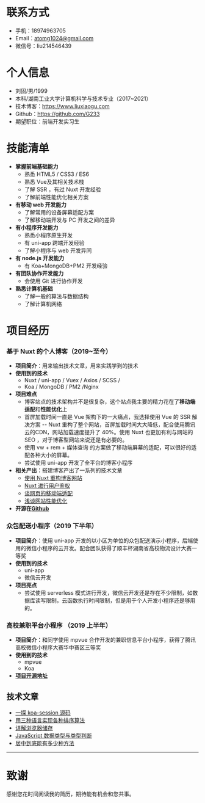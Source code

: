
# 联系方式


- 手机：18974963705
- Email：atomg1024@gmail.com
- 微信号：liu214546439


# 个人信息

 - 刘固/男/1999 
 - 本科/湖南工业大学计算机科学与技术专业（2017~2021）
 - 技术博客：https://www.liuxiaogu.com
 - Github：https://github.com/G233
 - 期望职位：前端开发实习生

# 技能清单
* **掌握前端基础能力**
	* 熟悉 HTML5 / CSS3 / ES6
	* 熟悉 Vue及其相关技术栈
	* 了解 SSR ，有过 Nuxt 开发经验
	* 了解前端性能优化相关方案
* **有移动 web 开发能力**
	* 了解常用的设备屏幕适配方案
	* 了解移动端开发与 PC 开发之间的差异
* **有小程序开发能力**
	* 熟悉小程序原生开发
	* 有 uni-app 跨端开发经验
	* 了解小程序与 web 开发异同
* **有 node.js 开发能力**
	*  有 Koa+MongoDB+PM2 开发经验
* **有团队协作开发能力**
	* 会使用 Git 进行协作开发
* **熟悉计算机基础**
	* 了解一般的算法与数据结构
	* 了解计算机网络
# 项目经历

### 基于 Nuxt 的个人博客（2019~至今）
* **项目简介**：用来输出技术文章，用来实践学到的技术  
* **使用到的技术**  
	* Nuxt / uni-app / Vuex  / Axios  / SCSS /
	*  Koa / MongoDB / PM2 /Nginx
* **项目难点** 
	* 博客站点的技术架构并不是很复杂，这个站点我主要的精力花在了**移动端适配**和**性能优化**上 
	* 首屏加载时间一直是 Vue 架构下的一大痛点，我选择使用 Vue 的 SSR 解决方案 -- Nuxt 重构了整个网站，首屏加载时间大大降低，配合使用腾讯云的CDN，网站加载速度提升了 40%。使用 Nuxt 也更加有利与网站的 SEO ，对于博客型网站来说还是有必要的。
	* 使用 vw + rem + 媒体查询 的方案做了移动端屏幕的适配，可以很好的适配各种大小的屏幕。
	* 尝试使用 uni-app 开发了全平台的博客小程序
* **相关产出**：搭建博客产出了一系列的技术文章
	*  [使用 Nuxt 重构博客网站](https://www.liuxiaogu.com/home/article/5d3f139ba7699c64d14dfa88)
	*  [Nuxt 进行用户鉴权](https://www.liuxiaogu.com/home/article/5d8a183bab8bab082e7f47e8)
	*  [谈网页的移动端适配](https://www.liuxiaogu.com/home/article/5d8a183bab8bab082e7f47e8)
	*  [浅谈网站性能优化](https://www.liuxiaogu.com/home/article/5d8a183bab8bab082e7f47e8)
* **开源在[Github](https://github.com/G233/nuxt-blog)**
### 众包配送小程序（2019 下半年）
* **项目简介**：使用 uni-app 开发的以小区为单位的众包配送演示小程序，后端使用的微信小程序的云开发。配合团队获得了顺丰杯湖南省高校物流设计大赛一等奖
* **使用到的技术**  
	* uni-app
	*  微信云开发
* **项目亮点** 
	*  尝试使用  serverless 模式进行开发，微信云开发还是存在不少限制，如数据库读写限制，云函数执行时间限制，但是用于个人开发小程序还是够用的。

### 高校兼职平台小程序 （2019 上半年）


* **项目简介**：和同学使用 mpvue 合作开发的兼职信息平台小程序，获得了腾讯高校微信小程序大赛华中赛区三等奖
* **使用到的技术**  
	* mpvue
	* Koa
* **[项目开源地址](https://github.com/G233/PartTime)**



## 技术文章
- [一探 koa-session 源码](https://www.liuxiaogu.com/article/5d9f186de854c021ee63bfd0)
- [用三种语言实现各种排序算法](https://www.liuxiaogu.com/article/5d9f186de854c021ee63bfd0)
- [详解浏览器储存](https://www.liuxiaogu.com/home/article/5e48c6516a7f22686caee8b9)
- [JavaScript 数据类型与类型判断](https://www.liuxiaogu.com/home/article/5e4a0c516a7f22686caee8bb)
- [居中到底能有多少种方法](https://www.liuxiaogu.com/home/article/5e53d4b166a19d22243e866b)

---      
# 致谢
感谢您花时间阅读我的简历，期待能有机会和您共事。